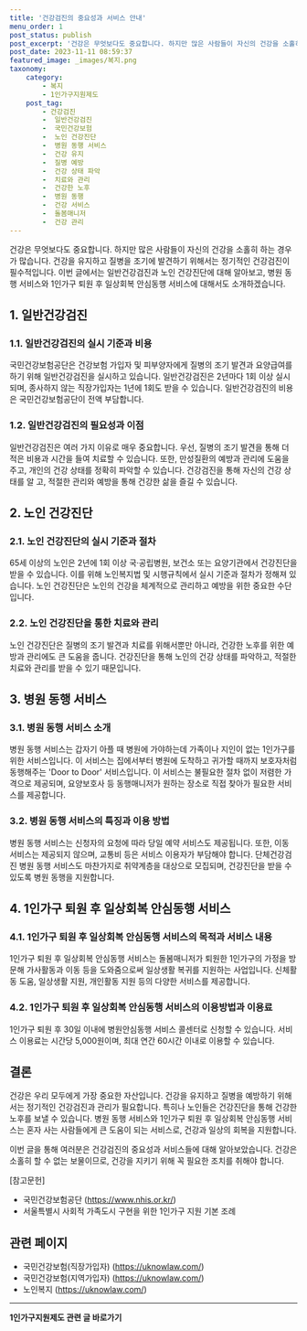 ```yaml
---
title: '건강검진의 중요성과 서비스 안내'
menu_order: 1
post_status: publish
post_excerpt: '건강은 무엇보다도 중요합니다. 하지만 많은 사람들이 자신의 건강을 소홀히 하는 경우가 많습니다. 건강을 유지하고 질병을 조기에 발견하기 위해서는 정기적인 건강검진이 필수적입니다. 이번 글에서는 일반건강검진과 노인 건강진단에 대해 알아보고, 병원 동행 서비스와 1인가구 퇴원 후 일상회복 안심동행 서비스에 대해서도 소개하겠습니다.'
post_date: 2023-11-11 08:59:37
featured_image: _images/복지.png
taxonomy:
    category:
        - 복지
        - 1인가구지원제도
    post_tag:
        - 건강검진
        -  일반건강검진
        -  국민건강보험
        -  노인 건강진단
        -  병원 동행 서비스
        -  건강 유지
        -  질병 예방
        -  건강 상태 파악
        -  치료와 관리
        -  건강한 노후
        -  병원 동행
        -  건강 서비스
        -  돌봄매니저
        -  건강 관리
---
```




건강은 무엇보다도 중요합니다. 하지만 많은 사람들이 자신의 건강을 소홀히 하는 경우가 많습니다. 건강을 유지하고 질병을 조기에 발견하기 위해서는 정기적인 건강검진이 필수적입니다. 이번 글에서는 일반건강검진과 노인 건강진단에 대해 알아보고, 병원 동행 서비스와 1인가구 퇴원 후 일상회복 안심동행 서비스에 대해서도 소개하겠습니다.

## 1. 일반건강검진

### 1.1. 일반건강검진의 실시 기준과 비용

국민건강보험공단은 건강보험 가입자 및 피부양자에게 질병의 조기 발견과 요양급여를 하기 위해 일반건강검진을 실시하고 있습니다. 일반건강검진은 2년마다 1회 이상 실시되며, 종사하지 않는 직장가입자는 1년에 1회도 받을 수 있습니다. 일반건강검진의 비용은 국민건강보험공단이 전액 부담합니다.

### 1.2. 일반건강검진의 필요성과 이점

일반건강검진은 여러 가지 이유로 매우 중요합니다. 우선, 질병의 조기 발견을 통해 더 적은 비용과 시간을 들여 치료할 수 있습니다. 또한, 만성질환의 예방과 관리에 도움을 주고, 개인의 건강 상태를 정확히 파악할 수 있습니다. 건강검진을 통해 자신의 건강 상태를 알 고, 적절한 관리와 예방을 통해 건강한 삶을 즐길 수 있습니다.

## 2. 노인 건강진단

### 2.1. 노인 건강진단의 실시 기준과 절차

65세 이상의 노인은 2년에 1회 이상 국·공립병원, 보건소 또는 요양기관에서 건강진단을 받을 수 있습니다. 이를 위해 노인복지법 및 시행규칙에서 실시 기준과 절차가 정해져 있습니다. 노인 건강진단은 노인의 건강을 체계적으로 관리하고 예방을 위한 중요한 수단입니다.

### 2.2. 노인 건강진단을 통한 치료와 관리

노인 건강진단은 질병의 조기 발견과 치료를 위해서뿐만 아니라, 건강한 노후를 위한 예방과 관리에도 큰 도움을 줍니다. 건강진단을 통해 노인의 건강 상태를 파악하고, 적절한 치료와 관리를 받을 수 있기 때문입니다.

## 3. 병원 동행 서비스

### 3.1. 병원 동행 서비스 소개

병원 동행 서비스는 갑자기 아플 때 병원에 가야하는데 가족이나 지인이 없는 1인가구를 위한 서비스입니다. 이 서비스는 집에서부터 병원에 도착하고 귀가할 때까지 보호자처럼 동행해주는 'Door to Door' 서비스입니다. 이 서비스는 불필요한 절차 없이 저렴한 가격으로 제공되며, 요양보호사 등 동행매니저가 원하는 장소로 직접 찾아가 필요한 서비스를 제공합니다.

### 3.2. 병원 동행 서비스의 특징과 이용 방법

병원 동행 서비스는 신청자의 요청에 따라 당일 예약 서비스도 제공됩니다. 또한, 이동 서비스는 제공되지 않으며, 교통비 등은 서비스 이용자가 부담해야 합니다. 단체건강검진 병원 동행 서비스도 마찬가지로 취약계층을 대상으로 모집되며, 건강진단을 받을 수 있도록 병원 동행을 지원합니다.

## 4. 1인가구 퇴원 후 일상회복 안심동행 서비스

### 4.1. 1인가구 퇴원 후 일상회복 안심동행 서비스의 목적과 서비스 내용

1인가구 퇴원 후 일상회복 안심동행 서비스는 돌봄매니저가 퇴원한 1인가구의 가정을 방문해 가사활동과 이동 등을 도와줌으로써 일상생활 복귀를 지원하는 사업입니다. 신체활동 도움, 일상생활 지원, 개인활동 지원 등의 다양한 서비스를 제공합니다.

### 4.2. 1인가구 퇴원 후 일상회복 안심동행 서비스의 이용방법과 이용료

1인가구 퇴원 후 30일 이내에 병원안심동행 서비스 콜센터로 신청할 수 있습니다. 서비스 이용료는 시간당 5,000원이며, 최대 연간 60시간 이내로 이용할 수 있습니다.

## 결론

건강은 우리 모두에게 가장 중요한 자산입니다. 건강을 유지하고 질병을 예방하기 위해서는 정기적인 건강검진과 관리가 필요합니다. 특히나 노인들은 건강진단을 통해 건강한 노후를 보낼 수 있습니다. 병원 동행 서비스와 1인가구 퇴원 후 일상회복 안심동행 서비스는 혼자 사는 사람들에게 큰 도움이 되는 서비스로, 건강과 일상의 회복을 지원합니다.

이번 글을 통해 여러분은 건강검진의 중요성과 서비스들에 대해 알아보았습니다. 건강은 소홀히 할 수 없는 보물이므로, 건강을 지키기 위해 꼭 필요한 조치를 취해야 합니다.

[참고문헌]

- 국민건강보험공단 (https://www.nhis.or.kr/)
- 서울특별시 사회적 가족도시 구현을 위한 1인가구 지원 기본 조례 

## 관련 페이지

- 국민건강보험(직장가입자) (https://uknowlaw.com/)
- 국민건강보험(지역가입자) (https://uknowlaw.com/)
- 노인복지 (https://uknowlaw.com/)
<!-- wp:separator -->
<hr class="wp-block-separator has-alpha-channel-opacity"/>
<!-- /wp:separator -->

<!-- wp:group {"backgroundColor":"base","layout":{"type":"constrained"}} -->
<div class="wp-block-group has-base-background-color has-background"><!-- wp:paragraph {"align":"center","fontSize":"medium"} -->
<p class="has-text-align-center has-large-font-size"><strong>1인가구지원제도 관련 글 바로가기</strong></p>
<!-- /wp:paragraph -->


<!-- wp:latest-posts
{"categories":[{"id":14321,"count":19,"description":"","link":"https://uknowlaw.com/category/1%ec%9d%b8%ea%b0%80%ea%b5%ac%ec%a7%80%ec%9b%90%ec%a0%9c%eb%8f%84/","name":"1인가구지원제도","slug":"1인가구지원제도","taxonomy":"category","parent":0,"meta":[],"_links":{"self":[{"href":"https://uknowlaw.com/wp-json/wp/v2/categories/14321"}],"collection":[{"href":"https://uknowlaw.com/wp-json/wp/v2/categories"}],"about":[{"href":"https://uknowlaw.com/wp-json/wp/v2/taxonomies/category"}],"wp:post_type":[{"href":"https://uknowlaw.com/wp-json/wp/v2/posts?categories=14321"}],"curies":[{"name":"wp","href":"https://api.w.org/{rel}","templated":true}]}}],"postsToShow":100,"excerptLength":28,"postLayout":"grid","columns":2,"featuredImageAlign":"left","featuredImageSizeSlug":"large","fontSize":"small"} /--></div>
<!-- /wp:group -->